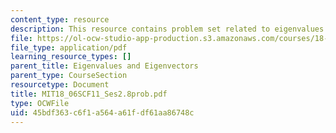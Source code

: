 ```yaml
---
content_type: resource
description: This resource contains problem set related to eigenvalues and eigenvectors.
file: https://ol-ocw-studio-app-production.s3.amazonaws.com/courses/18-06sc-linear-algebra-fall-2011/45bdf363c6f1a564a61fdf61aa86748c_MIT18_06SCF11_Ses2.8prob.pdf
file_type: application/pdf
learning_resource_types: []
parent_title: Eigenvalues and Eigenvectors
parent_type: CourseSection
resourcetype: Document
title: MIT18_06SCF11_Ses2.8prob.pdf
type: OCWFile
uid: 45bdf363-c6f1-a564-a61f-df61aa86748c
---
```

